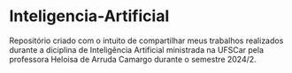 # Inteligencia-Artificial

Repositório criado com o intuito de compartilhar meus trabalhos realizados durante a diciplina de Inteligência Artificial ministrada na UFSCar pela professora Heloisa de Arruda Camargo durante o semestre 2024/2.
